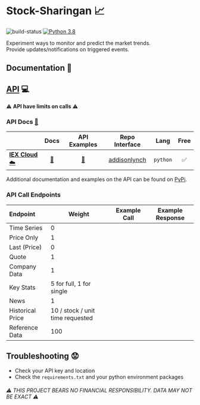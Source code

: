 # Stock-Sharingan :chart_with_upwards_trend:

![build-status](https://travis-ci.com/XDwightsBeetsX/stock-sharingan.svg?branch=master)
[![Python 3.8](https://img.shields.io/badge/python-3.8-blue.svg)](https://www.python.org/downloads/release/python-380/)

Experiment ways to monitor and predict the market trends.  
Provide updates/notifications on triggered events.  

## Documentation :book:

## [API](https://en.wikipedia.org/wiki/Application_programming_interface) :computer:
:warning: **API have limits on calls** :warning:

### API Docs [:book:](https://iexcloud.io/docs/api)
||Docs|API Examples|Repo Interface|Lang|Free|
|:--|:-:|:-:|:-:|:-:|:-:|
|[**IEX Cloud** :cloud:](https://iexcloud.io/)|[:book:](https://iexcloud.io/docs/api)|[:pencil:](https://github.com/addisonlynch/iexfinance#common-usage-examples)|[addisonlynch](https://github.com/addisonlynch/iexfinance)|`python`|:white_check_mark:|

Additional documentation and examples on the API can be found on [PyPi](https://pypi.org/project/iexfinance/).

### API Call Endpoints
|Endpoint|Weight|Example Call|Example Response|
|:--|---|:-:|:-:|
|Time Series|0| | |
|Price Only|1| | |
|Last (Price)|0| | |
|Quote|1| | |
|Company Data|1| | |
|Key Stats|5 for full, 1 for single| | |
|News|1| | |
|Historical Price|10 / stock / unit time requested| | |
|Reference Data|100| | |

## Troubleshooting :worried:
- Check your API key and location
- Check the `requirements.txt` and your python environment packages

###### :warning: THIS PROJECT BEARS NO FINANCIAL RESPONSIBILITY. DATA MAY NOT BE EXACT :warning:

